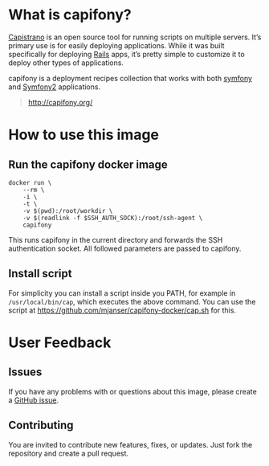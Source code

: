 # What is capifony?

[Capistrano](https://github.com/capistrano/capistrano) is an open source tool for running scripts on multiple servers. It’s primary use is for easily deploying applications.
While it was built specifically for deploying [Rails](http://rubyonrails.org/) apps, it’s pretty simple to customize it to deploy other types of applications.

capifony is a deployment recipes collection that works with both [symfony](http://www.symfony-project.org/) and [Symfony2](http://symfony.com/) applications. 

> http://capifony.org/

# How to use this image

## Run the capifony docker image

    docker run \
        --rm \
        -i \
        -t \
        -v $(pwd):/root/workdir \
        -v $(readlink -f $SSH_AUTH_SOCK):/root/ssh-agent \
        capifony

This runs capifony in the current directory and forwards the SSH authentication socket. All followed parameters are passed to capifony.

## Install script

For simplicity you can install a script inside you PATH, for example in `/usr/local/bin/cap`, which executes the above command.
You can use the script at https://github.com/mjanser/capifony-docker/cap.sh for this.

# User Feedback

## Issues

If you have any problems with or questions about this image, please create a [GitHub issue](https://github.com/mjanser/capifony-docker/issues).

## Contributing

You are invited to contribute new features, fixes, or updates. Just fork the repository and create a pull request.
